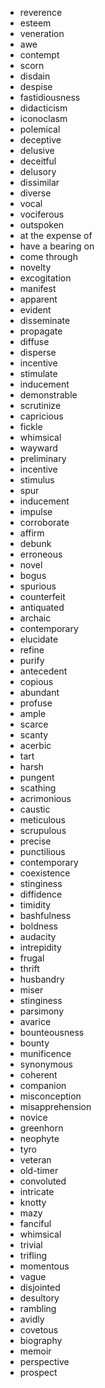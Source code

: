 - reverence
- esteem
- veneration
- awe
- contempt
- scorn
- disdain
- despise
- fastidiousness
- didacticism
- iconoclasm
- polemical
- deceptive
- delusive
- deceitful
- delusory
- dissimilar
- diverse
- vocal
- vociferous
- outspoken
- at the expense of
- have a bearing on
- come through
- novelty
- excogitation
- manifest
- apparent
- evident
- disseminate
- propagate
- diffuse
- disperse
- incentive
- stimulate
- inducement
- demonstrable
- scrutinize
- capricious
- fickle
- whimsical
- wayward
- preliminary
- incentive
- stimulus
- spur
- inducement
- impulse
- corroborate
- affirm
- debunk
- erroneous
- novel
- bogus
- spurious
- counterfeit
- antiquated
- archaic
- contemporary
- elucidate
- refine
- purify
- antecedent
- copious
- abundant
- profuse
- ample
- scarce
- scanty
- acerbic
- tart
- harsh
- pungent
- scathing
- acrimonious
- caustic
- meticulous
- scrupulous
- precise
- punctilious
- contemporary
- coexistence
- stinginess
- diffidence
- timidity
- bashfulness
- boldness
- audacity
- intrepidity
- frugal
- thrift
- husbandry
- miser
- stinginess
- parsimony
- avarice
- bounteousness
- bounty
- munificence
- synonymous
- coherent
- companion
- misconception
- misapprehension
- novice
- greenhorn
- neophyte
- tyro
- veteran
- old-timer
- convoluted
- intricate
- knotty
- mazy
- fanciful
- whimsical
- trivial
- trifling
- momentous
- vague
- disjointed
- desultory
- rambling
- avidly
- covetous
- biography
- memoir
- perspective
- prospect
